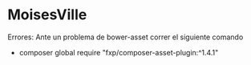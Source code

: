 # MoisesVille

Errores:
Ante un problema de bower-asset correr el siguiente comando
- composer global require "fxp/composer-asset-plugin:^1.4.1"
